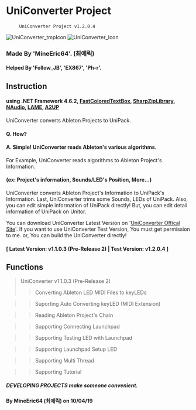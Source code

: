 # UniConverter Project

         UniConverter Project v1.2.0.4
         
![UniConverter_tmpIcon](https://github.com/MineEric64/UniConverter-Project/blob/master/Resources/UniConverterV2.png)
![UniConverter_Icon](https://github.com/MineEric64/UniConverter-Project/blob/master/Resources/UniConverter_icon.png)

### Made By 'MineEric64'. (최에릭)
#### Helped By 'Follow_JB', 'EX867', 'Ph-r'.

## Instruction

#### using .NET Framework 4.6.2, [FastColoredTextBox](https://github.com/PavelTorgashov/FastColoredTextBox), [SharpZipLibrary](https://github.com/icsharpcode/SharpZipLib), [NAudio](https://github.com/naudio/NAudio), [LAME](http://lame.sourceforge.net/index.php), [A2UP](https://github.com/MineEric64/A2UP)

UniConverter converts Ableton Projects to UniPack.
#### Q. How? 
#### A. Simple! UniConverter reads Ableton's various algorithms.

For Example, UniConverter reads algorithms to Ableton Project's Information.
#### (ex: Project's information, Sounds/LED's Position, More...)

UniConverter converts Ableton Project's Information to UniPack's Information.
Last, UniConverter trims some Sounds, LEDs of UniPack.
Also, you can edit simple information of UniPack directly!
But, you can edit detail information of UniPack on Unitor.

You can download UniConverter Latest Version on '[UniConverter Offical Site](http://ucv.kro.kr)'.
If you want to use UniConverter Test Version, You must get permission to me. or, You can build the UniConverter directly!
#### [ Latest Version: v1.1.0.3 (Pre-Release 2)   |   Test Version: v1.2.0.4 ]

## Functions

> UniConverter v1.1.0.3 (Pre-Release 2)
>> Converting Ableton LED MIDI Files to keyLEDs

>> Suporting Auto Converting keyLED (MIDI Extension)

>> Reading Ableton Project's Chain

>> Supporting Connecting Launchpad

>> Supporting Testing LED with Launchpad

>> Supporting Launchpad Setup LED

>> Supporting Multi Thread

>> Supporting Tutorial

##### DEVELOPING PROJECTS make someone convenient.
#### By MineEric64 (최에릭) on 10/04/19
